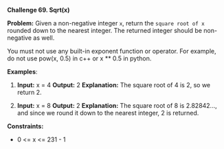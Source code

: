 **Challenge 69. Sqrt(x)**

**Problem:** Given a non-negative integer `x`, return the `square root of x` rounded down to the nearest integer. The returned integer should be non-negative as well.

You must not use any built-in exponent function or operator. For example, do not use pow(x, 0.5) in c++ or x ** 0.5 in python.
 
**Examples**:

1. **Input:** x = 4
   **Output:** 2
   **Explanation:** The square root of 4 is 2, so we return 2.

2. **Input:** x = 8
   **Output:** 2
   **Explanation:** The square root of 8 is 2.82842..., and since we round it down to the nearest integer, 2 is returned.
 

**Constraints:**

- 0 <= x <= 231 - 1
